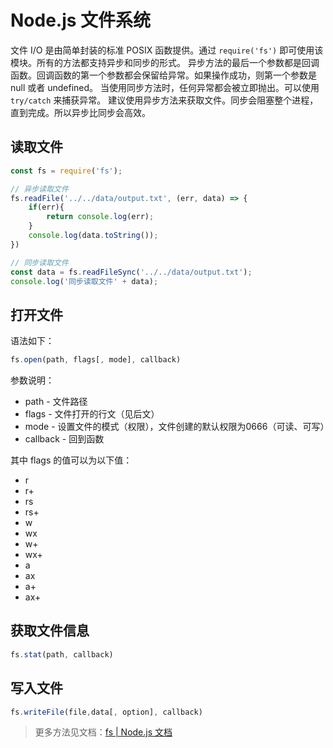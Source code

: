 # Node.js 文件系统
文件 I/O 是由简单封装的标准 POSIX 函数提供。通过 `require('fs')` 即可使用该模块。所有的方法都支持异步和同步的形式。
异步方法的最后一个参数都是回调函数。回调函数的第一个参数都会保留给异常。如果操作成功，则第一个参数是 null 或者 undefined。
当使用同步方法时，任何异常都会被立即抛出。可以使用 `try/catch` 来捕获异常。
建议使用异步方法来获取文件。同步会阻塞整个进程，直到完成。所以异步比同步会高效。
## 读取文件
```javascript
const fs = require('fs');

// 异步读取文件
fs.readFile('../../data/output.txt', (err, data) => {
    if(err){
        return console.log(err);
    }
    console.log(data.toString());
})

// 同步读取文件
const data = fs.readFileSync('../../data/output.txt');
console.log('同步读取文件' + data);

```

## 打开文件
语法如下：
```javascript
fs.open(path, flags[, mode], callback)
```
参数说明：
* path - 文件路径
* flags - 文件打开的行文（见后文）
* mode - 设置文件的模式（权限），文件创建的默认权限为0666（可读、可写）
* callback - 回到函数

其中 flags 的值可以为以下值：
* r 
* r+
* rs
* rs+
* w
* wx
* w+
* wx+
* a
* ax
* a+
* ax+

## 获取文件信息
```javascript
fs.stat(path, callback)
```
## 写入文件
```javascript
fs.writeFile(file,data[, option], callback)
```

>更多方法见文档：[fs | Node.js 文档](http://nodejs.cn/api/fs.html)